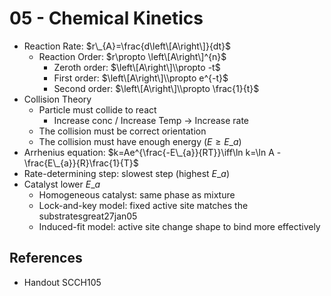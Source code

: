 # 05 - Chemical Kinetics

* Reaction Rate: $r\_{A}=\frac{d\left\[A\right\]}{dt}$
  * Reaction Order: $r\propto \left\[A\right\]^{n}$
    * Zeroth order: $\left\[A\right\]\\propto -t$
    * First order: $\left\[A\right\]\\propto e^{-t}$
    * Second order: $\left\[A\right\]\\propto \frac{1}{t}$
* Collision Theory
  * Particle must collide to react
    * Increase conc / Increase Temp → Increase rate
  * The collision must be correct orientation
  * The collision must have enough energy ($E\ge E\_{a}$)
* Arrhenius equation: $k=Ae^{\frac{-E\_{a}}{RT}}\iff\ln k=\ln A - \frac{E\_{a}}{R}\frac{1}{T}$
* Rate-determining step: slowest step (highest $E\_{a}$)
* Catalyst lower $E\_{a}$
  * Homogeneous catalyst: same phase as mixture
  * Lock-and-key model: fixed active site matches the substratesgreat27jan05
  * Induced-fit model: active site change shape to bind more effectively

## References

* Handout SCCH105
